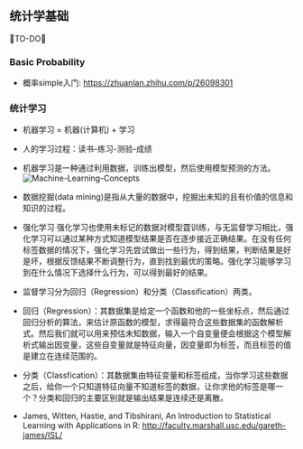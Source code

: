 ## 统计学基础
🐘TO-DO🐘


### Basic Probability

* 概率simple入门: https://zhuanlan.zhihu.com/p/26098301



### 统计学习

* 机器学习 = 机器(计算机) + 学习
* 人的学习过程：读书-练习-测验-成绩
* 机器学习是一种通过利用数据，训练出模型，然后使用模型预测的方法。
![Machine-Learning-Concepts](https://raw.githubusercontent.com/adong77/bigbook/master/imageBed/ML-concepts.png)

* 数据挖掘(data mining)是指从大量的数据中，挖掘出未知的且有价值的信息和知识的过程。

* 强化学习
强化学习也使用未标记的数据对模型霆训练，与无监督学习相比，强化学习可以通过某种方式知道模型结果是否在逐步接近正确结果。在没有任何标签数据的情况下，强化学习先尝试做出一些行为，得到结果，判断结果是好是坏，根据反馈结果不断调整行为，直到找到最优的策略。强化学习能够学习到在什么情况下选择什么行为，可以得到最好的结果。

* 监督学习分为回归（Regression）和分类（Classification）两类。
* 回归（Regression）：其数据集是给定一个函数和他的一些坐标点，然后通过回归分析的算法，来估计原函数的模型，求得最符合这些数据集的函数解析式。然后我们就可以用来预估未知数据，输入一个自变量便会根据这个模型解析式输出因变量，这些自变量就是特征向量，因变量即为标签，而且标签的值是建立在连续范围的。
* 分类（Classfication）：其数据集由特征变量和标签组成，当你学习这些数据之后，给你一个只知道特征向量不知道标签的数据，让你求他的标签是哪一个？分类和回归的主要区别就是输出结果是连续还是离散。


* James, Witten, Hastie, and Tibshirani, An Introduction to Statistical Learning with Applications in R: http://faculty.marshall.usc.edu/gareth-james/ISL/